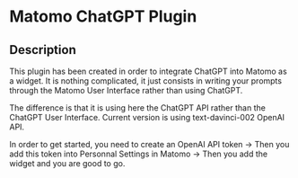 # Matomo ChatGPT Plugin

## Description

This plugin has been created in order to integrate ChatGPT into Matomo as a widget. It is nothing complicated, it just
consists in writing your prompts through the Matomo User Interface rather than using ChatGPT. 

The difference is that it is using here the ChatGPT API rather than the ChatGPT User Interface. Current version is using text-davinci-002 OpenAI
API. 

In order to get started, you need to create an OpenAI API token -> Then you add this token into Personnal Settings
in Matomo -> Then you add the widget and you are good to go.
